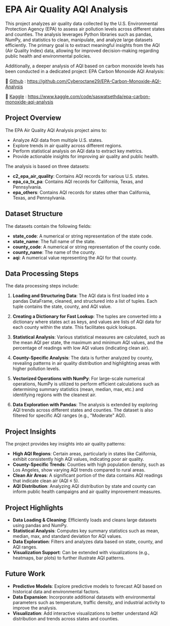 # EPA Air Quality AQI Analysis

This project analyzes air quality data collected by the U.S. Environmental Protection Agency (EPA) to assess air pollution levels across different states and counties. The analysis leverages Python libraries such as pandas, NumPy, and statistics to clean, manipulate, and analyze large datasets efficiently. The primary goal is to extract meaningful insights from the AQI (Air Quality Index) data, allowing for improved decision-making regarding public health and environmental policies.

Additionally, a deeper analysis of AQI based on carbon monoxide levels has been conducted in a dedicated project:
EPA Carbon Monoxide AQI Analysis:

🔗 [Github](https://github.com/Cyberoctane29/EPA-Carbon-Monoxide-AQI-Analysis) : https://github.com/Cyberoctane29/EPA-Carbon-Monoxide-AQI-Analysis

🔗 [Kaggle](https://www.kaggle.com/code/saswatsethda/epa-carbon-monoxide-aqi-analysis) : https://www.kaggle.com/code/saswatsethda/epa-carbon-monoxide-aqi-analysis

## Project Overview

The EPA Air Quality AQI Analysis project aims to:

- Analyze AQI data from multiple U.S. states.
- Explore trends in air quality across different regions.
- Perform statistical analysis on AQI data to extract key metrics.
- Provide actionable insights for improving air quality and public health.

The analysis is based on three datasets:

- **c2_epa_air_quality**: Contains AQI records for various U.S. states.
- **epa_ca_tx_pa**: Contains AQI records for California, Texas, and Pennsylvania.
- **epa_others**: Contains AQI records for states other than California, Texas, and Pennsylvania.

## Dataset Structure

The datasets contain the following fields:

- **state_code**: A numerical or string representation of the state code.
- **state_name**: The full name of the state.
- **county_code**: A numerical or string representation of the county code.
- **county_name**: The name of the county.
- **aqi**: A numerical value representing the AQI for that county.

## Data Processing Steps

The data processing steps include:

1. **Loading and Structuring Data**: The AQI data is first loaded into a pandas DataFrame, cleaned, and structured into a list of tuples. Each tuple contains the state, county, and AQI value.

2. **Creating a Dictionary for Fast Lookup**: The tuples are converted into a dictionary where states act as keys, and values are lists of AQI data for each county within the state. This facilitates quick lookups.

3. **Statistical Analysis**: Various statistical measures are calculated, such as the mean AQI per state, the maximum and minimum AQI values, and the percentage of readings with low AQI values (indicating clean air).

4. **County-Specific Analysis**: The data is further analyzed by county, revealing patterns in air quality distribution and highlighting areas with higher pollution levels.

5. **Vectorized Operations with NumPy**: For large-scale numerical operations, NumPy is utilized to perform efficient calculations such as determining summary statistics (mean, median, max, etc.) and identifying regions with the cleanest air.

6. **Data Exploration with Pandas**: The analysis is extended by exploring AQI trends across different states and counties. The dataset is also filtered for specific AQI ranges (e.g., "Moderate" AQI).

## Project Insights

The project provides key insights into air quality patterns:

- **High AQI Regions**: Certain areas, particularly in states like California, exhibit consistently high AQI values, indicating poor air quality.
- **County-Specific Trends**: Counties with high population density, such as Los Angeles, show varying AQI trends compared to rural areas.
- **Clean Air Areas**: A significant portion of the data contains AQI readings that indicate clean air (AQI ≤ 5).
- **AQI Distribution**: Analyzing AQI distribution by state and county can inform public health campaigns and air quality improvement measures.

## Project Highlights

- **Data Loading & Cleaning**: Efficiently loads and cleans large datasets using pandas and NumPy.
- **Statistical Analysis**: Computes key summary statistics such as mean, median, max, and standard deviation for AQI values.
- **Data Exploration**: Filters and analyzes data based on state, county, and AQI ranges.
- **Visualization Support**: Can be extended with visualizations (e.g., heatmaps, bar plots) to further illustrate AQI patterns.

## Future Work

- **Predictive Models**: Explore predictive models to forecast AQI based on historical data and environmental factors.
- **Data Expansion**: Incorporate additional datasets with environmental parameters such as temperature, traffic density, and industrial activity to improve the analysis.
- **Visualization**: Add interactive visualizations to better understand AQI distribution and trends across states and counties.
